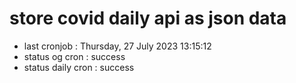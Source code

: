 # store covid daily api as json data

- last cronjob : Thursday, 27 July 2023 13:15:12
- status og cron : success
- status daily cron : success
      
      